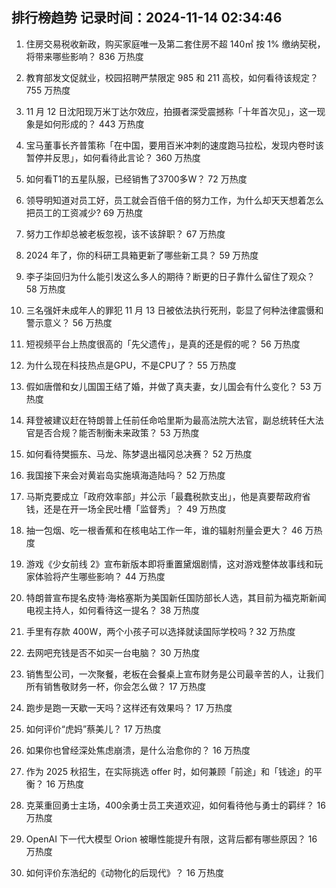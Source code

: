 
## 排行榜趋势 记录时间：2024-11-14 02:34:46
  
  1. 住房交易税收新政，购买家庭唯一及第二套住房不超 140㎡ 按 1% 缴纳契税，将带来哪些影响？ 836 万热度
    
  2. 教育部发文促就业，校园招聘严禁限定 985 和 211 高校，如何看待该规定？ 755 万热度
    
  3. 11 月 12 日沈阳现万米丁达尔效应，拍摄者深受震撼称「十年首次见」，这一现象是如何形成的？ 443 万热度
    
  4. 宝马董事长齐普策称「在中国，要用百米冲刺的速度跑马拉松，发现内卷时该暂停并反思」，如何看待此言论？ 360 万热度
    
  5. 如何看T1的五星队服，已经销售了3700多W？ 72 万热度
    
  6. 领导明知道对员工好，员工就会百倍千倍的努力工作，为什么却天天想着怎么把员工的工资减少? 69 万热度
    
  7. 努力工作却总被老板忽视，该不该辞职？ 67 万热度
    
  8. 2024 年了，你的科研工具箱更新了哪些新工具？ 59 万热度
    
  9. 李子柒回归为什么能引发这么多人的期待？断更的日子靠什么留住了观众？ 58 万热度
    
  10. 三名强奸未成年人的罪犯 11 月 13 日被依法执行死刑，彰显了何种法律震慑和警示意义？ 56 万热度
    
  11. 短视频平台上热度很高的「先父遗传」，是真的还是假的呢？ 56 万热度
    
  12. 为什么现在科技热点是GPU，不是CPU了？ 55 万热度
    
  13. 假如唐僧和女儿国国王结了婚，并做了真夫妻，女儿国会有什么变化？ 53 万热度
    
  14. 拜登被建议赶在特朗普上任前任命哈里斯为最高法院大法官，副总统转任大法官是否合规？能否制衡未来政策？ 53 万热度
    
  15. 如何看待樊振东、马龙、陈梦退出福冈总决赛？ 52 万热度
    
  16. 我国接下来会对黄岩岛实施填海造陆吗？ 52 万热度
    
  17. 马斯克要成立「政府效率部」并公示「最蠢税款支出」，他是真要帮政府省钱，还是在开一场全民吐槽「监督秀」？ 49 万热度
    
  18. 抽一包烟、吃一根香蕉和在核电站工作一年，谁的辐射剂量会更大？ 46 万热度
    
  19. 游戏《少女前线 2》宣布新版本即将重置黛烟剧情，这对游戏整体故事线和玩家体验将产生哪些影响？ 44 万热度
    
  20. 特朗普宣布提名皮特·海格塞斯为美国新任国防部长人选，其目前为福克斯新闻电视主持人，如何看待这一提名？ 38 万热度
    
  21. 手里有存款 400W，两个小孩子可以选择就读国际学校吗 ? 32 万热度
    
  22. 去网吧充钱是否不如买一台电脑？ 30 万热度
    
  23. 销售型公司，一次聚餐，老板在会餐桌上宣布财务是公司最辛苦的人，让我们所有销售敬财务一杯，你会怎么做？ 17 万热度
    
  24. 跑步是跑一天歇一天吗？这样还有效果吗？ 17 万热度
    
  25. 如何评价“虎妈”蔡美儿？ 17 万热度
    
  26. 如果你也曾经深处焦虑崩溃，是什么治愈你的？ 16 万热度
    
  27. 作为 2025 秋招生，在实际挑选 offer 时，如何兼顾「前途」和「钱途」的平衡？ 16 万热度
    
  28. 克莱重回勇士主场，400余勇士员工夹道欢迎，如何看待他与勇士的羁绊？ 16 万热度
    
  29. OpenAI 下一代大模型 Orion 被曝性能提升有限，这背后都有哪些原因？ 16 万热度
    
  30. 如何评价东浩纪的《动物化的后现代》？ 16 万热度
    